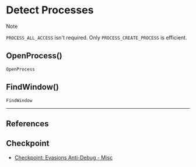 # Detect Processes

> [!NOTE]
> `PROCESS_ALL_ACCESS` isn't required. Only `PROCESS_CREATE_PROCESS` is efficient.

## OpenProcess()

```
OpenProcess
```

## FindWindow()

```
FindWindow
```

---
## References

## Checkpoint

- [Checkpoint: Evasions Anti-Debug - Misc](https://evasions.checkpoint.com/src/Anti-Debug/techniques/misc.html)